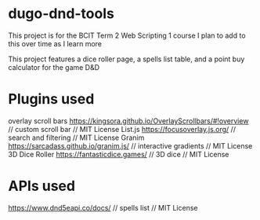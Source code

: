 # dugo-dnd-tools
This project is for the BCIT Term 2 Web Scripting 1 course
I plan to add to this over time as I learn more

This project features a dice roller page, a spells list table, and a point buy calculator for the game D&D

# Plugins used
overlay scroll bars  https://kingsora.github.io/OverlayScrollbars/#!overview // custom scroll bar // MIT License
List.js https://focusoverlay.js.org/ // search and filtering // MIT License
Granim https://sarcadass.github.io/granim.js/ // interactive gradients // MIT License
3D Dice Roller https://fantasticdice.games/ // 3D dice // MIT License

# APIs used
https://www.dnd5eapi.co/docs/ // spells list // MIT License


